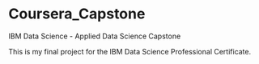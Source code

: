 # Coursera_Capstone
IBM Data Science - Applied Data Science Capstone

This is my final project for the IBM Data Science Professional Certificate.
